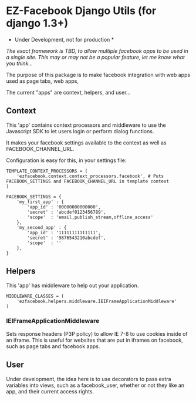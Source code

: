 # EZ-Facebook Django Utils (for django 1.3+)

* Under Development, not for production *

_The exact framework is TBD, to allow multiple facebook apps to be used in a single site. This may or may not be a popular feature, let me know what you think..._

The purpose of this package is to make facebook integration with web apps used as page tabs, web apps, 


The current "apps" are context, helpers, and user...


## Context

This 'app' contains context processors and middleware to use the Javascript SDK to let users login or perform dialog functions.

It makes your facebook settings available to the context as well as FACEBOOK_CHANNEL_URL.

Configuration is easy for this, in your settings file:

	TEMPLATE_CONTEXT_PROCESSORS = (
		'ezfacebook.context.context_processors.facebook', # Puts FACEBOOK_SETTINGS and FACEBOOK_CHANNEL_URL in template context
	)
	
	FACEBOOK_SETTINGS = {
		'my_first_app' : {
			'app_id' : '00000000000000',
			'secret' : 'abcdef0123456789',
			'scope'  : 'email,publish_stream,offline_access'
		},
		'my_second_app' : {
			'app_id' : '11111111111111',
			'secret' : '9876543210abcdef',
			'scope'  : ''
		},
	}
	
## Helpers

This 'app' has middleware to help out your application.

	MIDDLEWARE_CLASSES = (
		'ezfacebook.helpers.middleware.IEIFrameApplicationMiddleware'
	)
	
### IEIFrameApplicationMiddleware

Sets response headers (P3P policy) to allow IE 7-8 to use cookies inside of an iframe.
This is useful for websites that are put in iframes on facebook, such as page tabs and facebook apps.

## User

Under development, the idea here is to use decorators to pass extra variables into views, such as a facebook_user, whether or not they like an app, and their current access rights.
